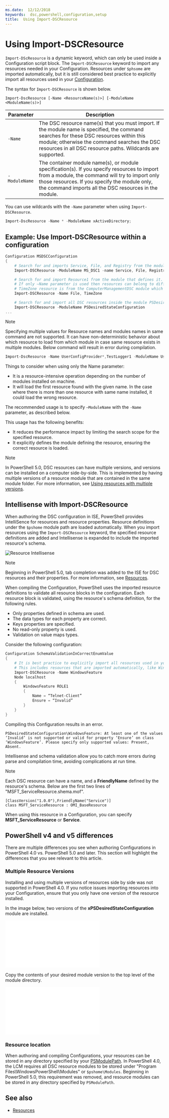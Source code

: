 ```yaml
---
ms.date:  12/12/2018
keywords:  dsc,powershell,configuration,setup
title:  Using Import-DSCResource
---
```


# Using Import-DSCResource

`Import-DScResource` is a dynamic keyword, which can only be used inside a Configuration script block. The `Import-DSCResource` keyword to import any resources needed in your Configuration. Resources under `$phsome` are imported automatically, but it is still considered best practice to explicitly import all resources used in your [Configuration](Configurations.md).

The syntax for `Import-DSCResource` is shown below.

```syntax
Import-DscResource [-Name <ResourceName(s)>] [-ModuleName <ModuleName(s)>]
```

|Parameter  |Description  |
|---------|---------|
|`-Name`|The DSC resource name(s) that you must import. If the module name is specified, the command searches for these DSC resources within this module; otherwise the command searches the DSC resources in all DSC resource paths. Wildcards are supported.|
|`-ModuleName`|The container module name(s), or module specification(s).  If you specify resources to import from a module, the command will try to import only those resources. If you specify the module only, the command imports all the DSC resources in the module.|

You can use wildcards with the `-Name` parameter when using `Import-DSCResource`.

```powershell
Import-DscResource -Name * -ModuleName xActiveDirectory;
```

## Example: Use Import-DSCResource within a configuration

```powershell
Configuration MSDSCConfiguration
{
    # Search for and imports Service, File, and Registry from the module PSDesiredStateConfiguration.
    Import-DSCResource -ModuleName MS_DSC1 -name Service, File, Registry

    # Search for and import Resource1 from the module that defines it.
    # If only –Name parameter is used then resources can belong to different PowerShell modules as well.
    # TimeZone resource is from the ComputerManagementDSC module which is not installed by default.
    Import-DSCResource -Name File, TimeZone

    # Search for and import all DSC resources inside the module PSDesiredStateConfiguration.
    Import-DSCResource -ModuleName PSDesiredStateConfiguration
...
```

> [!NOTE]
> Specifying multiple values for Resource names and modules names in same command are not supported. It can have non-deterministic behavior about which resource to load from which module in case same resource exists in multiple modules. Below command will result in error during compilation.
>
> ```powershell
> Import-DscResource -Name UserConfigProvider*,TestLogger1 -ModuleName UserConfigProv,PsModuleForTestLogger
> ```

Things to consider when using only the Name parameter:

- It is a resource-intensive operation depending on the number of modules installed on machine.
- It will load the first resource found with the given name. In the case where there is more than one resource with same name installed, it could load the wrong resource.

The recommended usage is to specify `–ModuleName` with the `-Name` parameter, as described below.

This usage has the following benefits:

- It reduces the performance impact by limiting the search scope for the specified resource.
- It explicitly defines the module defining the resource, ensuring the correct resource is loaded.

> [!NOTE]
> In PowerShell 5.0, DSC resources can have multiple versions, and versions can be installed on a computer side-by-side. This is implemented by having multiple versions of a resource module that are contained in the same module folder.
> For more information, see [Using resources with multiple versions](sxsresource.md).

## Intellisense with Import-DSCResource

When authoring the DSC configuration in ISE, PowerShell provides IntelliSence for resources and resource properties. Resource definitions under the `$pshome` module path are loaded automatically. When you import resources using the `Import-DSCResource` keyword, the specified resource definitions are added and Intellisense is expanded to include the imported resource's schema.

![Resource Intellisense](/media/resource-intellisense.png)

> [!NOTE]
> Beginning in PowerShell 5.0, tab completion was added to the ISE for DSC resources and their properties. For more information, see [Resources](resources.md).

When compiling the Configuration, PowerShell uses the imported resource definitions to validate all resource blocks in the configuration.
Each resource block is validated, using the resource's schema definition, for the following rules.

- Only properties defined in schema are used.
- The data types for each property are correct.
- Keys properties are specified.
- No read-only property is used.
- Validation on value maps types.

Consider the following configuration:

```powershell
Configuration SchemaValidationInCorrectEnumValue
{
    # It is best practice to explicitly import all resources used in your Configuration.
    # This includes resources that are imported automatically, like WindowsFeature.
    Import-DSCResource -Name WindowsFeature
    Node localhost
    {
        WindowsFeature ROLE1
        {
            Name = “Telnet-Client”
            Ensure = “Invalid”
        }
    }
}
```

Compiling this Configuration results in an error.

```output
PSDesiredStateConfiguration\WindowsFeature: At least one of the values ‘Invalid’ is not supported or valid for property ‘Ensure’ on class ‘WindowsFeature’. Please specify only supported values: Present, Absent.
```

Intellisense and schema validation allow you to catch more errors during parse and compilation time, avoiding complications at run time.

> [!NOTE]
> Each DSC resource can have a name, and a **FriendlyName** defined by the resource's schema. Below are the first two lines of "MSFT_ServiceResource.shema.mof".
> ```syntax
> [ClassVersion("1.0.0"),FriendlyName("Service")]
> class MSFT_ServiceResource : OMI_BaseResource
> ```
> When using this resource in a Configuration, you can specify **MSFT_ServiceResource** or **Service**.

## PowerShell v4 and v5 differences

There are multiple differences you see when authoring Configurations in PowerShell 4.0 vs. PowerShell 5.0 and later. This section will highlight the differences that you see relevant to this article.

### Multiple Resource Versions

Installing and using multiple versions of resources side by side was not supported in PowerShell 4.0. If you notice issues importing resources into your Configuration, ensure that you only have one version of the resource installed.

In the image below, two versions of the **xPSDesiredStateConfiguration** module are installed.

![Multiple Resource Versions Fixed](/media/multiple-resource-versions-broken.md)

Copy the contents of your desired module version to the top level of the module directory.

![Multiple Resource Versions Fixed](/media/multiple-resource-versions-fixed.md)

### Resource location

When authoring and compiling Configurations, your resources can be stored in any directory specified by your [PSModulePath](/powershell/developer/module/modifying-the-psmodulepath-installation-path). In PowerShell 4.0, the LCM requires all DSC resource modules to be stored under "Program Files\WindowsPowerShell\Modules" or `$pshome\Modules`. Beginning in PowerShell 5.0, this requirement was removed, and resource modules can be stored in any directory specified by `PSModulePath`.

## See also

- [Resources](resources.md)
